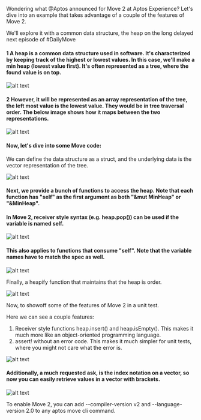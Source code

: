 Wondering what 
@Aptos
 announced for Move 2 at Aptos Experience?  Let's dive into an example that takes advantage of a couple of the features of Move 2.

We'll explore it with a common data structure, the heap on the long delayed next episode of #DailyMove


#### 1 A heap is a common data structure used in software.  It's characterized by keeping track of the highest or lowest values.  In this case, we'll make a min heap (lowest value first).  It's often represented as a tree, where the found value is on top.

![alt text](image.png)


#### 2 However, it will be represented as an array representation of the tree, the left most value is the lowest value.  They would be in tree traversal order.  The below image shows how it maps between the two representations.

![alt text](image-1.png)

#### Now, let's dive into some Move code:

We can define the data structure as a struct, and the underlying data is the vector representation of the tree.

![alt text](image-2.png)

#### Next, we provide a bunch of functions to access the heap.  Note that each function has "self" as the first argument as both "&mut MinHeap" or "&MinHeap".

#### In Move 2, receiver style syntax (e.g. heap.pop()) can be used if the variable is named self.

![alt text](image-3.png)

#### This also applies to functions that consume "self".  Note that the variable names have to match the spec as well.

![alt text](image-4.png)

Finally, a heapify function that maintains that the heap is order.

![alt text](image-5.png)

Now, to showoff some of the features of Move 2 in a unit test.  

Here we can see a couple features:
1. Receiver style functions heap.insert() and heap.isEmpty().  This makes it much more like an object-oriented programming language.
2. assert! without an error code.  This makes it much simpler for unit tests, where you might not care what the error is.

![alt text](image-6.png)

#### Additionally, a much requested ask, is the index notation on a vector, so now you can easily retrieve values in a vector with brackets.

![alt text](image-7.png)

To enable Move 2, you can add --compiler-version v2 and --language-version 2.0 to any aptos move cli command.
